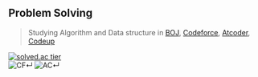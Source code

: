 ## Problem Solving ##
> Studying Algorithm and Data structure in [BOJ](https://www.acmicpc.net/user/18sht1710), [Codeforce](https://codeforces.com/profile/OnlyCplusplus), [Atcoder](https://atcoder.jp/users/OnlyCplusplus), [Codeup](https://codeup.kr/userinfo.php?user=18sht1710)  

[![solved.ac tier](http://mazassumnida.wtf/api/generate_badge?boj=18sht1710)](https://solved.ac/18sht1710)   
![CF](https://run.kaist.ac.kr/badges/codeforces/OnlyCplusplus.svg)↵
![AC](https://run.kaist.ac.kr/badges/atcoder/OnlyCplusplus.svg)↵  
